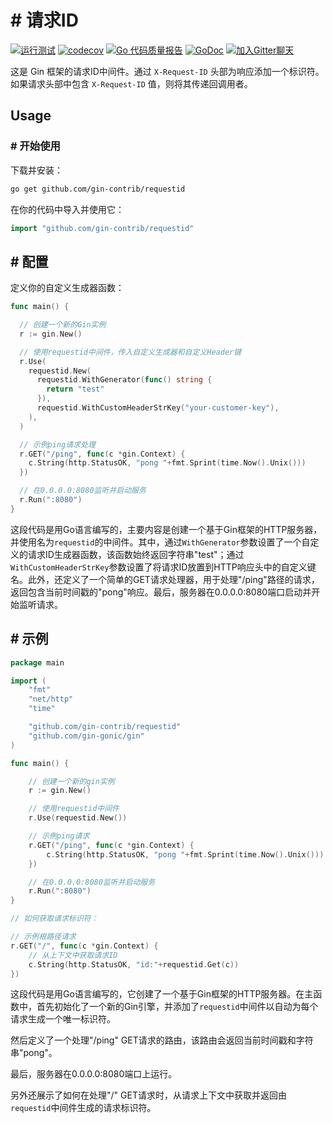 # # 请求ID

[![运行测试](https://github.com/gin-contrib/requestid/actions/workflows/go.yml/badge.svg?branch=master)](https://github.com/gin-contrib/requestid/actions/workflows/go.yml)
[![codecov](https://codecov.io/gh/gin-contrib/requestid/branch/master/graph/badge.svg)](https://codecov.io/gh/gin-contrib/requestid)
[![Go 代码质量报告](https://goreportcard.com/badge/github.com/gin-contrib/requestid)](https://goreportcard.com/report/github.com/gin-contrib/requestid)
[![GoDoc](https://godoc.org/github.com/gin-contrib/requestid?status.svg)](https://godoc.org/github.com/gin-contrib/requestid)
[![加入Gitter聊天](https://badges.gitter.im/Join%20Chat.svg)](https://gitter.im/gin-gonic/gin)

这是 Gin 框架的请求ID中间件。通过 `X-Request-ID` 头部为响应添加一个标识符。如果请求头部中包含 `X-Request-ID` 值，则将其传递回调用者。
## Usage

### # 开始使用

下载并安装：

```sh
go get github.com/gin-contrib/requestid
```

在你的代码中导入并使用它：

```go
import "github.com/gin-contrib/requestid"
```
## # 配置

定义你的自定义生成器函数：

```go
func main() {

  // 创建一个新的Gin实例
  r := gin.New()

  // 使用requestid中间件，传入自定义生成器和自定义Header键
  r.Use(
    requestid.New(
      requestid.WithGenerator(func() string {
        return "test"
      }),
      requestid.WithCustomHeaderStrKey("your-customer-key"),
    ),
  )

  // 示例ping请求处理
  r.GET("/ping", func(c *gin.Context) {
    c.String(http.StatusOK, "pong "+fmt.Sprint(time.Now().Unix()))
  })

  // 在0.0.0.0:8080监听并启动服务
  r.Run(":8080")
}
```

这段代码是用Go语言编写的，主要内容是创建一个基于Gin框架的HTTP服务器，并使用名为`requestid`的中间件。其中，通过`WithGenerator`参数设置了一个自定义的请求ID生成器函数，该函数始终返回字符串"test"；通过`WithCustomHeaderStrKey`参数设置了将请求ID放置到HTTP响应头中的自定义键名。此外，还定义了一个简单的GET请求处理器，用于处理"/ping"路径的请求，返回包含当前时间戳的"pong"响应。最后，服务器在0.0.0.0:8080端口启动并开始监听请求。
## # 示例

```go
package main

import (
	"fmt"
	"net/http"
	"time"

	"github.com/gin-contrib/requestid"
	"github.com/gin-gonic/gin"
)

func main() {

	// 创建一个新的gin实例
	r := gin.New()

	// 使用requestid中间件
	r.Use(requestid.New())

	// 示例ping请求
	r.GET("/ping", func(c *gin.Context) {
		c.String(http.StatusOK, "pong "+fmt.Sprint(time.Now().Unix()))
	})

	// 在0.0.0.0:8080监听并启动服务
	r.Run(":8080")
}

// 如何获取请求标识符：

// 示例根路径请求
r.GET("/", func(c *gin.Context) {
	// 从上下文中获取请求ID
	c.String(http.StatusOK, "id:"+requestid.Get(c))
})
```

这段代码是用Go语言编写的，它创建了一个基于Gin框架的HTTP服务器。在主函数中，首先初始化了一个新的Gin引擎，并添加了`requestid`中间件以自动为每个请求生成一个唯一标识符。

然后定义了一个处理"/ping" GET请求的路由，该路由会返回当前时间戳和字符串"pong"。

最后，服务器在0.0.0.0:8080端口上运行。

另外还展示了如何在处理"/" GET请求时，从请求上下文中获取并返回由`requestid`中间件生成的请求标识符。
